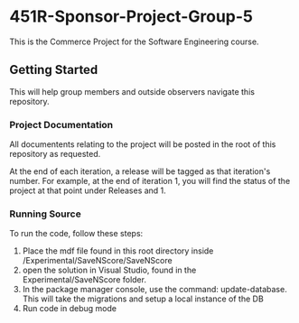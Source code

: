 # 451R-Sponsor-Project-Group-5
This is the Commerce Project for the Software Engineering course.

## Getting Started

This will help group members and outside observers navigate this repository. 

### Project Documentation

All documentents relating to the project will be posted in the root of this repository as requested.

At the end of each iteration, a release will be tagged as that iteration's number. For example, at the end of iteration 1, you will find the status of the project at that point under Releases and 1. 

### Running Source

To run the code, follow these steps:
1) Place the mdf file found in this root directory inside /Experimental/SaveNScore/SaveNScore
2) open the solution in Visual Studio, found in the Experimental/SaveNScore folder.
3) In the package manager console, use the command: update-database. This will take the migrations and setup a local instance of the DB
4) Run code in debug mode

